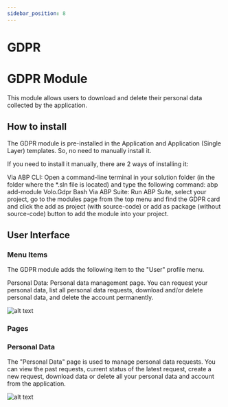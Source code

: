 ```yaml
---
sidebar_position: 8
---
```


# GDPR


# GDPR Module

This module allows users to download and delete their personal data collected by the application.

## How to install

The GDPR module is pre-installed in the Application and Application (Single Layer) templates. So, no need to manually install it.

If you need to install it manually, there are 2 ways of installing it:

Via ABP CLI: Open a command-line terminal in your solution folder (in the folder where the \*.sln file is located) and type the following command: abp add-module Volo.Gdpr Bash Via ABP Suite: Run ABP Suite, select your project, go to the modules page from the top menu and find the GDPR card and click the add as project (with source-code) or add as package (without source-code) button to add the module into your project.

## User Interface

### Menu Items

The GDPR module adds the following item to the "User" profile menu.

Personal Data: Personal data management page. You can request your personal data, list all personal data requests, download and/or delete personal data, and delete the account permanently.

![alt text](https://raaghustorageaccount.blob.core.windows.net/raaghu-docs/main-menu.png)

### Pages

### Personal Data

The "Personal Data" page is used to manage personal data requests. You can view the past requests, current status of the latest request, create a new request, download data or delete all your personal data and account from the application.

![alt text](https://raaghustorageaccount.blob.core.windows.net/raaghu-docs/personal-data.png)
